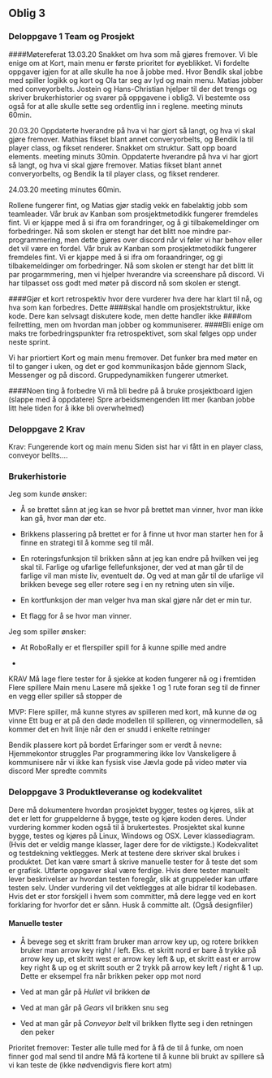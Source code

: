## Oblig 3
### Deloppgave 1 Team og Prosjekt

####Møtereferat 
13.03.20
Snakket om hva som må  gjøres fremover. Vi ble enige om at Kort, main menu er første prioritet for øyeblikket. Vi fordelte oppgaver igjen for at alle skulle ha noe å jobbe med.
Hvor Bendik skal jobbe med spiller logikk og kort og Ola tar seg av lyd og main menu. Matias jobber med conveyorbelts. Jostein og Hans-Christian hjelper til der det trengs
og skriver brukerhistorier og svarer på oppgavene i oblig3. Vi bestemte oss også for at alle skulle sette seg ordentlig inn i reglene.
meeting minuts 60min. 

20.03.20
Oppdaterte hverandre på hva vi har gjort så langt, og hva vi skal gjøre fremover. Mathias fikset blant annet converyorbelts, og Bendik la til player class, og fikset renderer.
Snakket om struktur. Satt opp board elements. 
meeting minuts 30min. 
Oppdaterte hverandre på hva vi har gjort så langt, og hva vi skal gjøre fremover. Matias fikset blant annet converyorbelts, og Bendik la til player class, og fikset renderer.

24.03.20
meeting minutes 60min.


Rollene fungerer fint, og Matias gjør stadig vekk en fabelaktig jobb som teamleader. 
Vår bruk av Kanban som prosjektmetodikk fungerer fremdeles fint. Vi er kjappe med å si ifra om forandringer, og å gi tilbakemeldinger om forbedringer.
Nå som skolen er stengt har det blitt noe mindre par-programmering, men dette gjøres over discord når vi føler vi har behov eller det vil være en fordel.
Vår bruk av Kanban som prosjektmetodikk fungerer fremdeles fint. Vi er kjappe med å si ifra om foraandringer, og gi tilbakemeldinger om forbedringer.
Nå som skolen er stengt har det blitt lit par progarmmering, men vi hjelper hverandre via screenshare på discord. 
Vi har tilpasset oss godt med møter på discord nå som skolen er stengt. 


####Gjør et kort retrospektiv hvor dere vurderer hva dere har klart til nå, og hva som kan forbedres. Dette
####skal handle om prosjektstruktur, ikke kode. Dere kan selvsagt diskutere kode, men dette handler ikke
####om feilretting, men om hvordan man jobber og kommuniserer.
####Bli enige om maks tre forbedringspunkter fra retrospektivet, som skal følges opp under neste sprint.

Vi har priortiert Kort og main menu fremover.
Det funker bra med møter en til to ganger i uken, og det er god kommunikasjon både gjennom Slack, Messenger og på discord.
Gruppedynamikken fungerer utmerket.  

####Noen ting å forbedre
Vi må bli bedre på å bruke prosjektboard igjen (slappe med å oppdatere)
Spre arbeidsmengenden litt mer (kanban jobbe litt hele tiden for å ikke bli overwhelmed)

### Deloppgave 2 Krav
Krav: Fungerende kort og main menu
Siden sist har vi fått in en player class, conveyor bellts....

### Brukerhistorie
Jeg som kunde ønsker:

* Å se brettet sånn at jeg kan se hvor på brettet man vinner, hvor man ikke kan gå, hvor man dør etc.

* Brikkens plassering på brettet er for å finne ut hvor man starter hen for å finne en strategi til å komme seg til mål.

* En roteringsfunksjon til brikken sånn at jeg kan endre på hvilken vei jeg skal til.
Farlige og ufarlige fellefunksjoner, der ved at man går til de farlige vil man miste liv, eventuelt dø.
Og ved at man går til de ufarlige vil brikken bevege seg eller rotere seg i en ny retning uten sin vilje.

* En kortfunksjon der man velger hva man skal gjøre når det er min tur.

* Et flagg for å se hvor man vinner.

Jeg som spiller ønsker:

* At RoboRally er et flerspiller spill for å kunne spille med andre

* 


KRAV Må lage flere tester for å sjekke at koden fungerer nå og i fremtiden 
Flere spillere
Main menu
Lasere må sjekke 1 og 1 rute foran seg til de finner en vegg eller spiller så stopper de 

MVP: Flere spiller, må kunne styres av spilleren med kort, må kunne dø og vinne 
Ett bug er at på den døde modellen til spilleren, og vinnermodellen, så kommer det en hvit linje
når den er snudd i enkelte retninger

Bendik plassere kort på bordet
Erfaringer som er verdt å nevne: 
Hjemmekontor struggles 
Par programmering ikke lov
Vanskeligere å kommunisere når vi ikke kan fysisk vise
Jævla gode på video møter via discord 
Mer spredte commits

### Deloppgave 3 Produktleveranse og kodekvalitet

Dere må dokumentere hvordan prosjektet bygger, testes og kjøres, slik at det er lett for gruppelderne å
bygge, teste og kjøre koden deres. Under vurdering kommer koden også til å brukertestes.
Prosjektet skal kunne bygge, testes og kjøres på Linux, Windows og OSX.
Lever klassediagram. (Hvis det er veldig mange klasser, lager dere for de viktigste.)
Kodekvalitet og testdekning vektlegges. Merk at testene dere skriver skal brukes i produktet. Det kan
være smart å skrive manuelle tester for å teste det som er grafisk.
Utførte oppgaver skal være ferdige.
Hvis dere tester manuelt: lever beskrivelser av hvordan testen foregår, slik at gruppeleder kan utføre
testen selv.
Under vurdering vil det vektlegges at alle bidrar til kodebasen. Hvis det er stor forskjell i hvem som
committer, må dere legge ved en kort forklaring for hvorfor det er sånn. Husk å committe alt. (Også
designfiler)

#### Manuelle tester

* Å bevege seg et skritt fram bruker man arrow key up, og rotere brikken bruker man arrow key right / left.
Eks. et skritt nord er bare å trykke på arrow key up, et skritt west er arrow key left & up,
et skritt east er arrow key right & up og et skritt south er 2 trykk på arrow key left / right & 1 up.
Dette er eksempel fra når brikken peker opp mot nord

* Ved at man går på *Hullet* vil brikken dø

* Ved at man går på *Gears* vil brikken snu seg

* Ved at man går på *Conveyor belt* vil brikken flytte seg i den retningen den peker

Prioritet fremover:
Tester alle tulle med for å få de til å funke, om noen finner god mal send til andre
Må få kortene til å kunne bli brukt av spillere så vi kan teste de (ikke nødvendigvis flere kort atm) 
